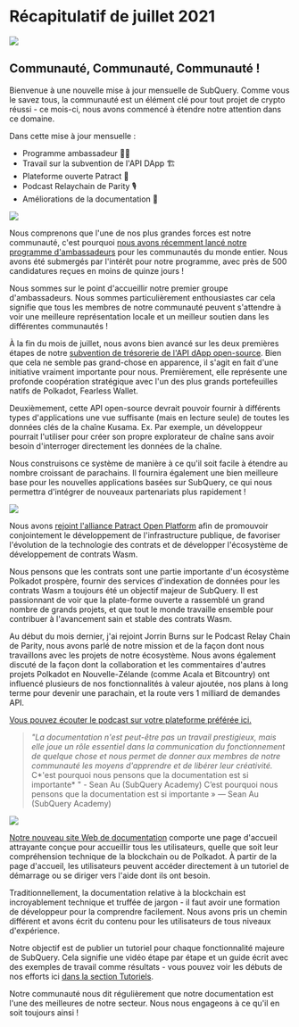 # Récapitulatif de juillet 2021

![](https://miro.medium.com/max/1400/1*2z3_9s-SY7dAvfe6xf9IDA.png)

## Communauté, Communauté, Communauté !


Bienvenue à une nouvelle mise à jour mensuelle de SubQuery. Comme vous le savez tous, la communauté est un élément clé pour tout projet de crypto réussi - ce mois-ci, nous avons commencé à étendre notre attention dans ce domaine.

Dans cette mise à jour mensuelle :

-   Programme ambassadeur 👩💼
-   Travail sur la subvention de l'API DApp 🏗
-   Plateforme ouverte Patract 🌃
-   Podcast Relaychain de Parity 🎙
-   Améliorations de la documentation 📑


![](https://miro.medium.com/max/1400/0*pe3Z3x1lGb_RLa5x)

Nous comprenons que l'une de nos plus grandes forces est notre communauté, c'est pourquoi [nous avons récemment lancé notre programme d'ambassadeurs](https://subquery.medium.com/introducing-the-subquery-ambassador-program-aa82613ab804) pour les communautés du monde entier. Nous avons été submergés par l'intérêt pour notre programme, avec près de 500 candidatures reçues en moins de quinze jours !

Nous sommes sur le point d'accueillir notre premier groupe d'ambassadeurs. Nous sommes particulièrement enthousiastes car cela signifie que tous les membres de notre communauté peuvent s'attendre à voir une meilleure représentation locale et un meilleur soutien dans les différentes communautés !

À la fin du mois de juillet, nous avons bien avancé sur les deux premières étapes de notre [subvention de trésorerie de l'API dApp open-source](https://kusama.polkassembly.io/treasury/95). Bien que cela ne semble pas grand-chose en apparence, il s'agit en fait d'une initiative vraiment importante pour nous. Premièrement, elle représente une profonde coopération stratégique avec l'un des plus grands portefeuilles natifs de Polkadot, Fearless Wallet.

Deuxièmement, cette API open-source devrait pouvoir fournir à différents types d'applications une vue suffisante (mais en lecture seule) de toutes les données clés de la chaîne Kusama. Ex. Par exemple, un développeur pourrait l'utiliser pour créer son propre explorateur de chaîne sans avoir besoin d'interroger directement les données de la chaîne.

Nous construisons ce système de manière à ce qu'il soit facile à étendre au nombre croissant de parachains. Il fournira également une bien meilleure base pour les nouvelles applications basées sur SubQuery, ce qui nous permettra d'intégrer de nouveaux partenariats plus rapidement !

![](https://miro.medium.com/max/1400/0*AhM68fyjjSp_2edZ)

Nous avons [rejoint l'alliance Patract Open Platform](https://subquery.medium.com/subquery-is-joining-the-patract-open-platform-91682c748a57) afin de promouvoir conjointement le développement de l'infrastructure publique, de favoriser l'évolution de la technologie des contrats et de développer l'écosystème de développement de contrats Wasm.

Nous pensons que les contrats sont une partie importante d'un écosystème Polkadot prospère, fournir des services d'indexation de données pour les contrats Wasm a toujours été un objectif majeur de SubQuery. Il est passionnant de voir que la plate-forme ouverte a rassemblé un grand nombre de grands projets, et que tout le monde travaille ensemble pour contribuer à l'avancement sain et stable des contrats Wasm.

Au début du mois dernier, j'ai rejoint Jorrin Burns sur le Podcast Relay Chain de Parity, nous avons parlé de notre mission et de la façon dont nous travaillons avec les projets de notre écosystème. Nous avons également discuté de la façon dont la collaboration et les commentaires d'autres projets Polkadot en Nouvelle-Zélande (comme Acala et Bitcountry) ont influencé plusieurs de nos fonctionnalités à valeur ajoutée, nos plans à long terme pour devenir une parachain, et la route vers 1 milliard de demandes API.

[Vous pouvez écouter le podcast sur votre plateforme préférée ici.](https://relaychain.fm/35-querying-the-worlds-data-with-subquery)

> _"La documentation n'est peut-être pas un travail prestigieux, mais elle joue un rôle essentiel dans la communication du fonctionnement de quelque chose et nous permet de donner aux membres de notre communauté les moyens d'apprendre et de libérer leur créativité._ C*'est pourquoi nous pensons que la documentation est si importante* " - Sean Au (SubQuery Academy) C’est pourquoi nous pensons que la documentation est si importante »</em> — Sean Au (SubQuery Academy)

![](https://miro.medium.com/max/1200/0*tvcfXFxHc6shdmAy.gif)

[Notre nouveau site Web de documentation](https://doc.subquery.network/) comporte une page d'accueil attrayante conçue pour accueillir tous les utilisateurs, quelle que soit leur compréhension technique de la blockchain ou de Polkadot. À partir de la page d'accueil, les utilisateurs peuvent accéder directement à un tutoriel de démarrage ou se diriger vers l'aide dont ils ont besoin.

Traditionnellement, la documentation relative à la blockchain est incroyablement technique et truffée de jargon - il faut avoir une formation de développeur pour la comprendre facilement. Nous avons pris un chemin différent et avons écrit du contenu pour les utilisateurs de tous niveaux d'expérience.

Notre objectif est de publier un tutoriel pour chaque fonctionnalité majeure de SubQuery. Cela signifie une vidéo étape par étape et un guide écrit avec des exemples de travail comme résultats - vous pouvez voir les débuts de nos efforts ici [dans la section Tutoriels](https://doc.subquery.network/tutorials_examples/howto.html).

Notre communauté nous dit régulièrement que notre documentation est l'une des meilleures de notre secteur. Nous nous engageons à ce qu'il en soit toujours ainsi !